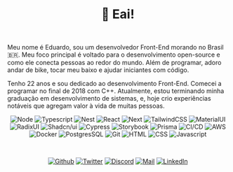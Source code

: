 <h1 align="center">👋 Eai!<img alt="" title="Views" align="right" src="https://komarev.com/ghpvc/?username=eduardo-amaro-maciel&label=&style=flat-square&color=blueviolet" /></h1>

<br />

Meu nome é Eduardo, sou um desenvolvedor Front-End morando no Brasil 🇧🇷. Meu foco principal é voltado para o desenvolvimento open-source e como ele conecta pessoas ao redor do mundo. Além de programar, adoro andar de bike, tocar meu baixo e ajudar iniciantes com código.

Tenho 22 anos e sou dedicado ao desenvolvimento Front-End. Comecei a programar no final de 2018 com C++. Atualmente, estou terminando minha graduação em desenvolvimento de sistemas, e, hoje crio experiências notáveis que agregam valor à vida de muitas pessoas.
<br />

<div align="center">

![Node](https://img.shields.io/badge/Node-black?style=flat-square&logo=node.js)
![Typescript](https://img.shields.io/badge/Typescript-black?style=flat-square&logo=typescript)
![Nest](https://img.shields.io/badge/Nest-black?style=flat-square&logo=nestjs&logoColor=E0234E)
![React](https://img.shields.io/badge/React-black?style=flat-square&logo=react)
![Next](https://img.shields.io/badge/Next-black?style=flat-square&logo=next.js)
![TailwindCSS](https://img.shields.io/badge/Tailwind%20CSS-black?style=flat-square&logo=tailwind-css)
![MaterialUI](https://img.shields.io/badge/Material%20UI-black?style=flat-square&logo=MUI)
![RadixUI](https://img.shields.io/badge/Radix%20UI-black?style=flat-square&logo=radix-ui)
![Shadcn/ui](https://img.shields.io/badge/Shadcn/ui-8A2BE2?style=flat-square&2F&logo=shadcnui&color=000)
![Cypress](https://img.shields.io/badge/Cypress-black?style=flat-square&logo=cypress)
![Storybook](https://img.shields.io/badge/Storybook-black?style=flat-square&logo=storybook)
![Prisma](https://img.shields.io/badge/Prisma-black?style=flat-square&logo=prisma)
![CI/CD](https://img.shields.io/badge/CI/CD-black?style=flat-square&logo=githubactions)
![AWS](https://img.shields.io/badge/AWS-black?style=flat-square&logo=amazon-aws)
![Docker](https://img.shields.io/badge/Docker-black?style=flat-square&logo=docker)
![PostgresSQL](https://img.shields.io/badge/PostgresSQL-black?style=flat-square&logo=postgresql)
![Git](https://img.shields.io/badge/Git-black?style=flat-square&logo=git)
![HTML](https://img.shields.io/badge/HTML5-black?style=flat-square&logo=html5)
![CSS](https://img.shields.io/badge/CSS-black?style=flat-square&logo=css&logoColor=1572B6)
![Javascript](https://img.shields.io/badge/Javascript-black?style=flat-square&logo=javascript)

</div>
<br />

<div align="center">

[![Github](https://img.shields.io/badge/Github-black?style=flat-square&logo=github)](https://github.com/edu-amr)
[![Twitter](https://img.shields.io/badge/Twitter-black?style=flat-square&logo=x)](https://twitter.com/edu_amr_)
[![Discord](https://img.shields.io/badge/Discord-black?style=flat-square&logo=discord)](https://discordapp.com/users/1126226601181462669)
[![Mail](https://img.shields.io/badge/Mail-black?style=flat-square&logo=gmail)](mailto://edu.amr@hotmail.com)
[![LinkedIn](https://img.shields.io/badge/LinkedIn-black?style=flat-square&logo=linkedIn)](https://linkedin.com/in/edu-amr)

</div>
